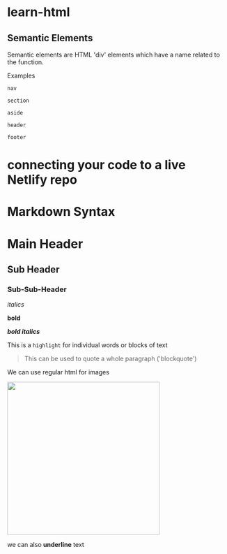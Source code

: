 
# learn-html
## Semantic Elements
Semantic elements are HTML 'div' elements which have a name related to the function.

Examples

	nav

	section

	aside

	header

	footer


# connecting your code to a live Netlify repo

# Markdown Syntax

# Main Header
## Sub Header
### Sub-Sub-Header

*italics*

**bold**

***bold italics***

This is a `highlight` for individual words or blocks of text

> This can be used to quote a whole paragraph ('blockquote')

We can use regular html for images

<img src="https://static.boredpanda.com/blog/wp-content/uploads/2019/10/norwegian-forest-cats-sampy-hiskias-fb47-png__700.jpg" width="350" />

we can also __underline__ text

